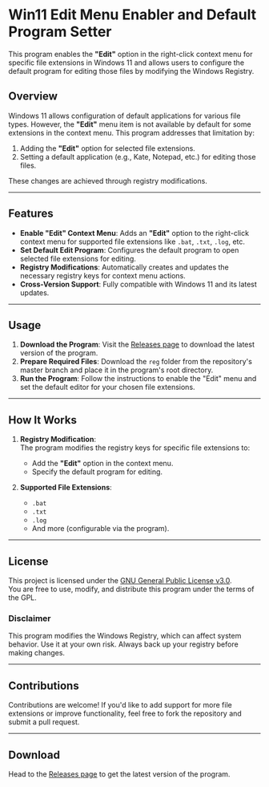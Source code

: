 # Win11 Edit Menu Enabler and Default Program Setter

This program enables the **"Edit"** option in the right-click context menu for specific file extensions in Windows 11 and allows users to configure the default program for editing those files by modifying the Windows Registry.

## Overview

Windows 11 allows configuration of default applications for various file types. However, the **"Edit"** menu item is not available by default for some extensions in the context menu. This program addresses that limitation by:
1. Adding the **"Edit"** option for selected file extensions.
2. Setting a default application (e.g., Kate, Notepad, etc.) for editing those files.

These changes are achieved through registry modifications.

---

## Features
- **Enable "Edit" Context Menu**: Adds an **"Edit"** option to the right-click context menu for supported file extensions like `.bat`, `.txt`, `.log`, etc.
- **Set Default Edit Program**: Configures the default program to open selected file extensions for editing.
- **Registry Modifications**: Automatically creates and updates the necessary registry keys for context menu actions.
- **Cross-Version Support**: Fully compatible with Windows 11 and its latest updates.

---

## Usage
1. **Download the Program**: Visit the [Releases page](https://github.com/osmanonurkoc/edit_menu_configurator/releases) to download the latest version of the program.
2. **Prepare Required Files**: Download the `reg` folder from the repository's master branch and place it in the program's root directory.
3. **Run the Program**: Follow the instructions to enable the "Edit" menu and set the default editor for your chosen file extensions.

---

## How It Works
1. **Registry Modification**:  
   The program modifies the registry keys for specific file extensions to:
   - Add the **"Edit"** option in the context menu.
   - Specify the default program for editing.

2. **Supported File Extensions**:
   - `.bat`
   - `.txt`
   - `.log`
   - And more (configurable via the program).

---

## License
This project is licensed under the [GNU General Public License v3.0](https://www.gnu.org/licenses/gpl-3.0.html).  
You are free to use, modify, and distribute this program under the terms of the GPL.

### Disclaimer
This program modifies the Windows Registry, which can affect system behavior. Use it at your own risk. Always back up your registry before making changes.

---

## Contributions
Contributions are welcome! If you'd like to add support for more file extensions or improve functionality, feel free to fork the repository and submit a pull request.

---

## Download
Head to the [Releases page](https://github.com/osmanonurkoc/edit_menu_configurator/releases) to get the latest version of the program.


